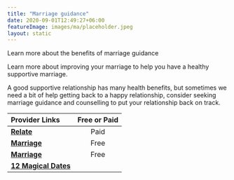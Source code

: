 ```yaml
---
title: "Marriage guidance"
date: 2020-09-01T12:49:27+06:00
featureImage: images/ma/placeholder.jpeg
layout: static
---
```


Learn more about the benefits of marriage guidance

Learn more about improving your marriage to help you have a healthy supportive marriage.

A good supportive relationship has many health benefits, but sometimes we need a bit of help getting back to a happy relationship, consider seeking marriage guidance and counselling to put your relationship back on track.

| Provider Links      | Free or Paid  |  
| :-----------          | :--------------:      |  
| [**Relate**](https://www.relate.org.uk/) | Paid | 
| [**Marriage**](https://www.marriage.com/advice/counseling/4-benefits-of-marriage-counseling/) | Free | 
| [**Marriage**](https://www.marriage.com/advice/relationship/best-marriage-advice/) | Free | 
| [**12 Magical Dates**](https://www.12magicaldates.com/reignite-marriage-relationship?r_done=1) |  | 
  

<br/><br/>






